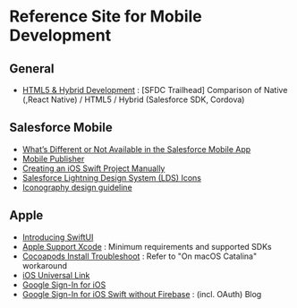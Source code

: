 # Reference Site for Mobile Development   

## General  

- [HTML5 & Hybrid Development](https://trailhead.salesforce.com/en/content/learn/modules/mobile_sdk_hybrid/mobilesdk_hybrid_getting_started?trail_id=mobile_sdk_intro) : [SFDC Trailhead] Comparison of Native (,React Native) / HTML5 / Hybrid (Salesforce SDK, Cordova)  

## Salesforce Mobile       

- [What’s Different or Not Available in the Salesforce Mobile App](https://help.salesforce.com/articleView?id=limits_mobile_sf1_parent.htm&type=5)  
- [Mobile Publisher](https://help.salesforce.com/s/articleView?id=sf.s1_branded_apps.htm&type=5)  
- [Creating an iOS Swift Project Manually](https://developer.salesforce.com/docs/atlas.en-us.mobile_sdk.meta/mobile_sdk/ios_new_native_project_manual.htm)
- [Salesforce Lightning Design System (LDS) Icons](https://www.lightningdesignsystem.com/icons/)  
- [Iconography design guideline](https://www.lightningdesignsystem.com/guidelines/iconography/)  

## Apple  

- [Introducing SwiftUI](https://developer.apple.com/tutorials/SwiftUI)  
- [Apple Support Xcode](https://developer.apple.com/support/xcode/) : Minimum requirements and supported SDKs    
- [Cocoapods Install Troubleshoot](https://stackoverflow.com/questions/53135863/macos-mojave-ruby-config-h-file-not-found) : Refer to "On macOS Catalina" workaround      
- [iOS Universal Link](https://zetal.tistory.com/entry/iOS-%EC%9C%A0%EB%8B%88%EB%B2%84%EC%85%9C-%EB%A7%81%ED%81%AC-%EC%A0%81%EC%9A%A9-%EB%B0%A9%EB%B2%95-Universal-Link)    
- [Google Sign-In for iOS](https://developers.google.com/identity/sign-in/ios/start)   
- [Google Sign-In for iOS Swift without Firebase](https://blog.naver.com/ghjf0321/222497604614) : (incl. OAuth) Blog  

